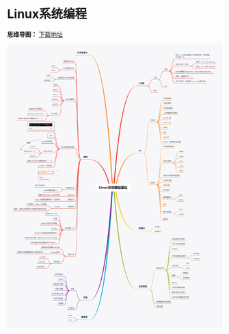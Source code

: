 # Linux系统编程

**思维导图：** [下载地址](/LinuxC/Linux系统编程.xmind)

![Linux系统编程基础](Linux系统编程.assets/Linux系统编程基础.png)
